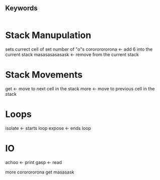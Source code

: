 ## Keywords
```
```

# Stack Manupulation
sets currect cell of set number of "o"s
corororororona <- add 6 into the current stack
masasasasasask <- remove from the current stack

# Stack Movements
get  <- move to next cell in the stack
more <- move to previous cell in the stack

# Loops
isolate <- starts loop
expose  <- ends loop

# IO
achoo <- print
gasp  <- read

more cororororona get masasask
